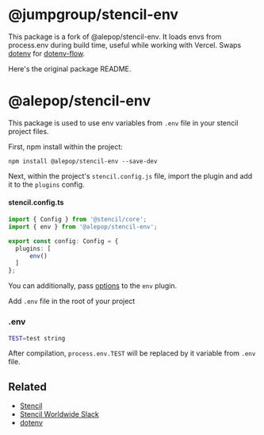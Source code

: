 # @jumpgroup/stencil-env
This package is a fork of @alepop/stencil-env. It loads envs from process.env during build time, useful while working with Vercel. Swaps [dotenv](https://github.com/motdotla/dotenv) for [dotenv-flow](https://github.com/kerimdzhanov/dotenv-flow).

Here's the original package README.

# @alepop/stencil-env

This package is used to use env variables from `.env` file in your stencil project files.

First, npm install within the project:

```
npm install @alepop/stencil-env --save-dev
```

Next, within the project's `stencil.config.js` file, import the plugin and add
it to the `plugins` config.

#### stencil.config.ts
```ts
import { Config } from '@stencil/core';
import { env } from '@alepop/stencil-env';

export const config: Config = {
  plugins: [
      env()
  ]
};
```
You can additionally, pass [options](https://github.com/motdotla/dotenv#options) to the `env` plugin.

Add `.env` file in the root of your project

### .env
```bash
TEST=test string
```

After compilation, `process.env.TEST` will be replaced by it variable from `.env` file.

## Related

* [Stencil](https://stenciljs.com/)
* [Stencil Worldwide Slack](https://stencil-worldwide.slack.com)
* [dotenv](https://github.com/motdotla/dotenv)
